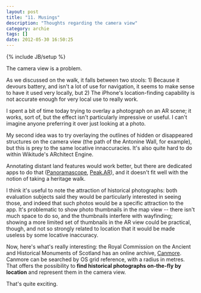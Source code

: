 ```yaml
---
layout: post
title: "11. Musings"
description: "Thoughts regarding the camera view"
category: archie
tags: []
date: 2012-05-30 16:50:25
---
```

{% include JB/setup %}

The camera view is a problem.

As we discussed on the walk, it falls between two stools: 1) Because it devours battery, and isn't a lot of use for navigation, it seems to make sense to have it used very locally, but 2) The iPhone's location-finding capability is not accurate enough for very local use to really work.

I spent a bit of time today trying to overlay a photograph on an AR scene; it works, sort of, but the effect isn't particularly impressive or useful. I can't imagine anyone preferring it over just looking at a photo.

My second idea was to try overlaying the outlines of hidden or disappeared structures on the camera view (the path of the Antonine Wall, for example), but this is prey to the same locative innaccuracies. It's also quite hard to do within Wikitude's ARchitect Engine.

Annotating distant land features would work better, but there are dedicated apps to do that ([Panoramascope](http://panoramascope.com/), [Peak.AR](http://peakar.salzburgresearch.at/)), and it doesn't fit well with the notion of taking a heritage walk.

I think it's useful to note the attraction of historical photographs: both evaluation subjects said they would be particularly interested in seeing those, and indeed that such photos would be a specific attraction to the app. It's problematic to show photo thumbnails in the map view -- there isn't much space to do so, and the thumbnails interfere with wayfinding; showing a more limited set of thumbnails in the AR view could be practical, though, and not so strongly related to location that it would be made useless by some locative inaccuracy.

Now, here's what's really interesting: the Royal Commission on the Ancient and Historical Monuments of Scotland has an online archive, [Canmore](http://canmore.rcahms.gov.uk). Canmore can be searched by OS grid reference, with a radius in metres. That offers the possibility to **find historical photographs on-the-fly by location** and represent them in the camera view.

That's quite exciting.
